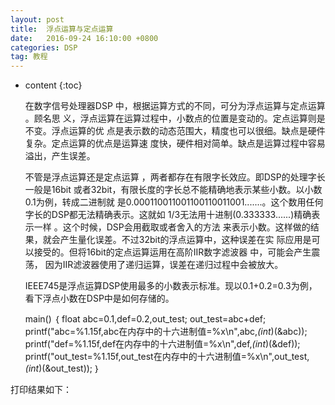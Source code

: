 ```yaml
---
layout: post
title:  浮点运算与定点运算
date:   2016-09-24 16:10:00 +0800
categories: DSP
tag: 教程
---
```


* content
{:toc}


   在数字信号处理器DSP中，根据运算方式的不同，可分为浮点运算与定点运算。顾名思
义，浮点运算在运算过程中，小数点的位置是变动的。定点运算则是不变。浮点运算的优
点是表示数的动态范围大，精度也可以很细。缺点是硬件复杂。定点运算的优点是运算速
度快，硬件相对简单。缺点是运算过程中容易溢出，产生误差。 

   不管是浮点运算还是定点运算，两者都存在有限字长效应。即DSP的处理字长一般是16bit
或者32bit，有限长度的字长总不能精确地表示某些小数。以小数0.1为例，转成二进制就
是0.000110011001100110011001.......。这个数用任何字长的DSP都无法精确表示。这就如
1/3无法用十进制(0.333333......)精确表示一样。这个时候，DSP会用截取或者舍入的方法
来表示小数。这样做的结果，就会产生量化误差。不过32bit的浮点运算中，这种误差在实
际应用是可以接受的。但将16bit的定点运算运用在高阶IIR数字滤波器中，可能会产生震荡，
因为IIR滤波器使用了递归运算，误差在递归过程中会被放大。 

   IEEE745是浮点运算DSP使用最多的小数表示标准。现以0.1+0.2=0.3为例，看下浮点小数在DSP中是如何存储的。

    main()
    ｛
     float abc=0.1,def=0.2,out_test;
     out_test=abc+def;
     printf("abc=%1.15f,abc在内存中的十六进制值=%x\n",abc,*(int*)(&abc));
     printf("def=%1.15f,def在内存中的十六进制值=%x\n",def,*(int*)(&def));
     printf("out_test=%1.15f,out_test在内存中的十六进制值=%x\n",out_test,*(int*)(&out_test));
     ｝

打印结果如下：







